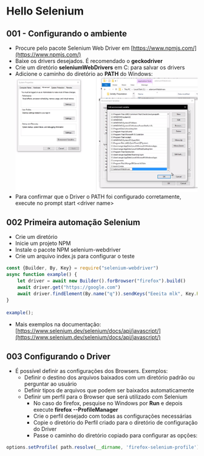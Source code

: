 # Hello Selenium

## 001 - Configurando o ambiente

- Procure pelo pacote Selenium Web Driver em [https://www.npmjs.com/](https://www.npmjs.com/)
- Baixe os drivers desejados. É recomendado o **geckodriver**
- Crie um diretório **seleniumWebDrivers** em C: para salvar os drivers
- Adicione o caminho do diretório ao **PATH** do Windows:![Path do Windows](/src/001.png?raw=true)
- Para confirmar que o Driver o PATH foi configurado corretamente, execute no prompt start \<driver name\>

## 002 Primeira automação Selenium

- Crie um diretório
- Inicie um projeto NPM
- Instale o pacote NPM selenium-webdriver
- Crie um arquivo index.js para configurar o teste
  
```javascript
const {Builder, By, Key} = require("selenium-webdriver")
async function example() {
    let driver = await new Builder().forBrowser("firefox").build()
    await driver.get("https://google.com")
    await driver.findElement(By.name("q")).sendKeys("Eeeita mlk", Key.RETURN);
}

example();
```

- Mais exemplos na documentação: [https://www.selenium.dev/selenium/docs/api/javascript/](https://www.selenium.dev/selenium/docs/api/javascript/)

## 003 Configurando o Driver

- É possível definir as configurações dos Browsers. Exemplos:
  - Definir o destino dos arquivos baixados com um diretório padrão ou perguntar ao usuário
  - Definir tipos de arquivos que podem ser baixados automaticamente
  - Definir um perfil para o Browser que será utilizado com Selenium
    - No caso do firefox, pesquise no Windows por **Run** e depois execute **firefox --ProfileManager**
    - Crie o perfil desejado com todas as configurações necessárias
    - Copie o diretório do Perfil criado para o diretório de configuração do Driver
    - Passe o caminho do diretório copiado para configurar as opções:

```javascript
options.setProfile( path.resolve(__dirname, 'firefox-selenium-profile') )
```
